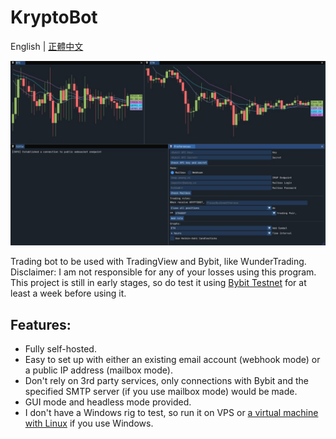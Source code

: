 # KryptoBot
English | [正體中文](https://github.com/Nootm/KryptoBot/README_ZHT.md)

![Interface](https://raw.githubusercontent.com/Nootm/KryptoBot/master/gui.jpg)

Trading bot to be used with TradingView and Bybit, like WunderTrading.
Disclaimer: I am not responsible for any of your losses using this program. This project is still in early stages, so do test it using [Bybit Testnet](https://testnet.bybit.com/en-US/) for at least a week before using it.
## Features:
- Fully self-hosted.
- Easy to set up with either an existing email account (webhook mode) or a public IP address (mailbox mode).
- Don't rely on 3rd party services, only connections with Bybit and the specified SMTP server (if you use mailbox mode) would be made.
- GUI mode and headless mode provided.
- I don't have a Windows rig to test, so run it on VPS or [a virtual machine with Linux](https://itsfoss.com/install-linux-in-virtualbox/) if you use Windows.
